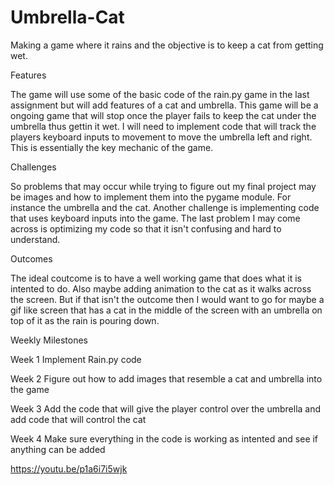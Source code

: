 # Umbrella-Cat
Making a game where it rains and the objective is to keep a cat from getting wet.

Features

The game will use some of the basic code of the rain.py game in the last assignment but will add features of a cat and umbrella. This game will be a ongoing game that will stop once the player fails to keep the cat under the umbrella thus gettin it wet. I will need to implement code that will track the players keyboard inputs to movement to move the umbrella left and right. This is essentially the key mechanic of the game.

Challenges

So problems that may occur while trying to figure out my final project may be images and how to implement them into the pygame module. For instance the umbrella and the cat. Another challenge is implementing code that uses keyboard inputs into the game. The last problem I may come across is optimizing my code so that it isn't confusing and hard to understand.

Outcomes

The ideal coutcome is to have a well working game that does what it is intented to do. Also maybe adding animation to the cat as it walks across the screen.
But if that isn't the outcome then I would want to go for maybe a gif like screen that has a cat in the middle of the screen with an umbrella on top of it as the rain is pouring down.

Weekly Milestones

Week 1 Implement Rain.py code

Week 2 Figure out how to add images that resemble a cat and umbrella into the game

Week 3 Add the code that will give the player control over the umbrella and add code that will control the cat

Week 4 Make sure everything in the code is working as intented and see if anything can be added

https://youtu.be/p1a6i7i5wjk

